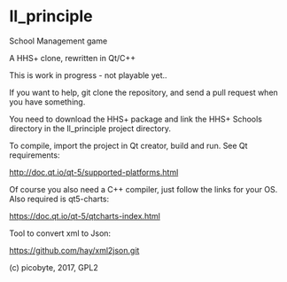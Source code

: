 # Il_principle
School Management game

A HHS+ clone, rewritten in Qt/C++


This is work in progress - not playable yet..


If you want to help, git clone the repository, and send a pull request when you have something.

You need to download the HHS+ package and link the HHS+ Schools directory in the Il_principle project directory.

To compile, import the project in Qt creator, build and run. See Qt requirements:

http://doc.qt.io/qt-5/supported-platforms.html

Of course you also need a C++ compiler, just follow the links for your OS. Also required is qt5-charts:

https://doc.qt.io/qt-5/qtcharts-index.html

Tool to convert xml to Json:

https://github.com/hay/xml2json.git


(c) picobyte, 2017, GPL2
